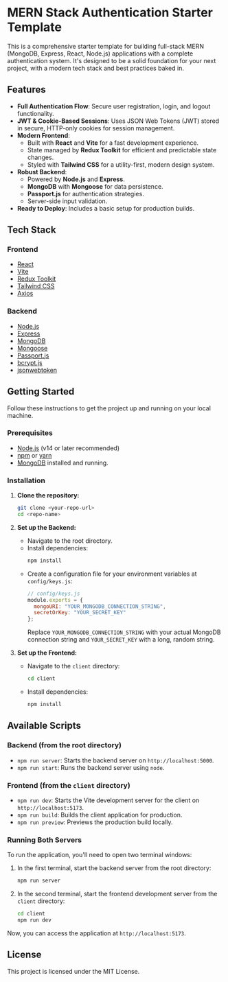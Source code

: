 # MERN Stack Authentication Starter Template

This is a comprehensive starter template for building full-stack MERN (MongoDB, Express, React, Node.js) applications with a complete authentication system. It's designed to be a solid foundation for your next project, with a modern tech stack and best practices baked in.

## Features

- **Full Authentication Flow**: Secure user registration, login, and logout functionality.
- **JWT & Cookie-Based Sessions**: Uses JSON Web Tokens (JWT) stored in secure, HTTP-only cookies for session management.
- **Modern Frontend**:
    - Built with **React** and **Vite** for a fast development experience.
    - State managed by **Redux Toolkit** for efficient and predictable state changes.
    - Styled with **Tailwind CSS** for a utility-first, modern design system.
- **Robust Backend**:
    - Powered by **Node.js** and **Express**.
    - **MongoDB** with **Mongoose** for data persistence.
    - **Passport.js** for authentication strategies.
    - Server-side input validation.
- **Ready to Deploy**: Includes a basic setup for production builds.

## Tech Stack

### Frontend
- [React](https://reactjs.org/)
- [Vite](https://vitejs.dev/)
- [Redux Toolkit](https://redux-toolkit.js.org/)
- [Tailwind CSS](https://tailwindcss.com/)
- [Axios](https://axios-http.com/)

### Backend
- [Node.js](https://nodejs.org/)
- [Express](https://expressjs.com/)
- [MongoDB](https://www.mongodb.com/)
- [Mongoose](https://mongoosejs.com/)
- [Passport.js](http://www.passportjs.org/)
- [bcrypt.js](https://github.com/dcodeIO/bcrypt.js)
- [jsonwebtoken](https://github.com/auth0/node-jsonwebtoken)

## Getting Started

Follow these instructions to get the project up and running on your local machine.

### Prerequisites

- [Node.js](https://nodejs.org/en/download/) (v14 or later recommended)
- [npm](https://www.npmjs.com/get-npm) or [yarn](https://classic.yarnpkg.com/en/docs/install/)
- [MongoDB](https://www.mongodb.com/try/download/community) installed and running.

### Installation

1.  **Clone the repository:**
    ```bash
    git clone <your-repo-url>
    cd <repo-name>
    ```

2.  **Set up the Backend:**
    - Navigate to the root directory.
    - Install dependencies:
      ```bash
      npm install
      ```
    - Create a configuration file for your environment variables at `config/keys.js`:
      ```javascript
      // config/keys.js
      module.exports = {
        mongoURI: "YOUR_MONGODB_CONNECTION_STRING",
        secretOrKey: "YOUR_SECRET_KEY"
      };
      ```
      Replace `YOUR_MONGODB_CONNECTION_STRING` with your actual MongoDB connection string and `YOUR_SECRET_KEY` with a long, random string.

3.  **Set up the Frontend:**
    - Navigate to the `client` directory:
      ```bash
      cd client
      ```
    - Install dependencies:
      ```bash
      npm install
      ```

## Available Scripts

### Backend (from the root directory)

-   `npm run server`: Starts the backend server on `http://localhost:5000`.
-   `npm run start`: Runs the backend server using `node`.

### Frontend (from the `client` directory)

-   `npm run dev`: Starts the Vite development server for the client on `http://localhost:5173`.
-   `npm run build`: Builds the client application for production.
-   `npm run preview`: Previews the production build locally.

### Running Both Servers

To run the application, you'll need to open two terminal windows:

1.  In the first terminal, start the backend server from the root directory:
    ```bash
    npm run server
    ```

2.  In the second terminal, start the frontend development server from the `client` directory:
    ```bash
    cd client
    npm run dev
    ```

Now, you can access the application at `http://localhost:5173`.

## License

This project is licensed under the MIT License.
